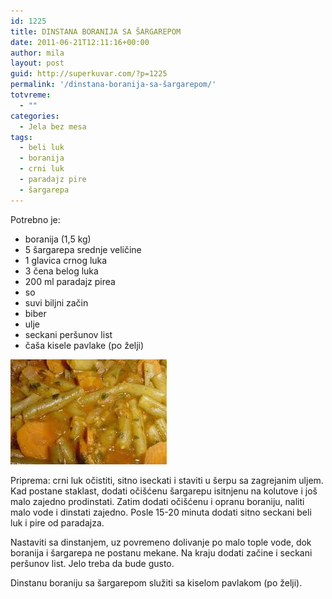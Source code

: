 ```yaml
---
id: 1225
title: DINSTANA BORANIJA SA ŠARGAREPOM
date: 2011-06-21T12:11:16+00:00
author: mila
layout: post
guid: http://superkuvar.com/?p=1225
permalink: '/dinstana-boranija-sa-šargarepom/'
totvreme:
  - ""
categories:
  - Jela bez mesa
tags:
  - beli luk
  - boranija
  - crni luk
  - paradajz pire
  - šargarepa
---
```

Potrebno je:

  * boranija (1,5 kg)
  * 5 šargarepa srednje veličine
  * 1 glavica crnog luka
  * 3 čena belog luka
  * 200 ml paradajz pirea
  * so
  * suvi biljni začin
  * biber
  * ulje
  * seckani peršunov list
  * čaša kisele pavlake (po želji)

<img class="alignnone size-full wp-image-1226" title="dinstanaboranija" src="/wp-content/uploads/2011/06/dinstanaboranija-e1308658233518.jpg" alt="" width="250" height="168" /> 

Priprema: crni luk očistiti, sitno iseckati i staviti u šerpu sa zagrejanim uljem. Kad postane staklast, dodati očišćenu šargarepu isitnjenu na kolutove i još malo zajedno prodinstati. Zatim dodati očišćenu i opranu boraniju, naliti malo vode i dinstati zajedno. Posle 15-20 minuta dodati sitno seckani beli luk i pire od paradajza.

Nastaviti sa dinstanjem, uz povremeno dolivanje po malo tople vode, dok boranija i šargarepa ne postanu mekane. Na kraju dodati začine i seckani peršunov list. Jelo treba da bude gusto.

Dinstanu boraniju sa šargarepom služiti sa kiselom pavlakom (po želji).
